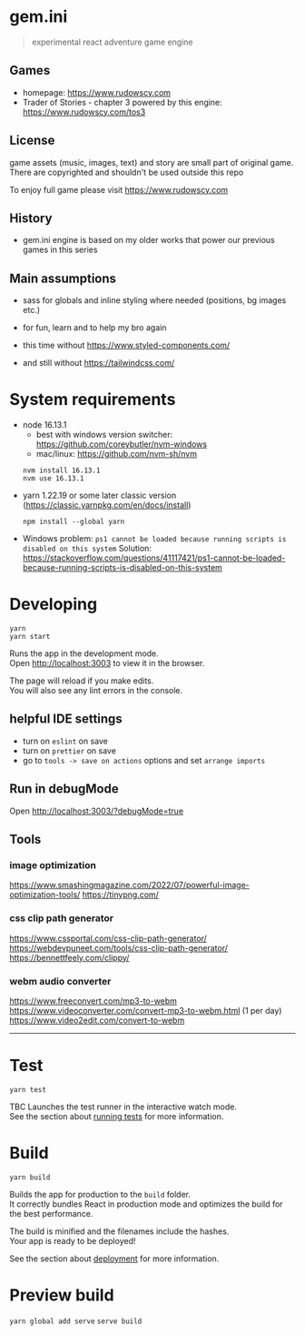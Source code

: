 # gem.ini

> experimental react adventure game engine

## Games
- homepage: https://www.rudowscy.com
- Trader of Stories - chapter 3 powered by this engine: https://www.rudowscy.com/tos3

## License
game assets (music, images, text) and story are small part of original game.
There are copyrighted and shouldn't be used outside this repo

To enjoy full game please visit https://www.rudowscy.com

## History
- gem.ini engine is based on my older works that power our previous games in this series

## Main assumptions
- sass for globals and inline styling where needed (positions, bg images etc.)
- for fun, learn and to help my bro again<br />

- this time without https://www.styled-components.com/
- and still without https://tailwindcss.com/

# System requirements

- node 16.13.1
  - best with windows version switcher: https://github.com/coreybutler/nvm-windows
  - mac/linux: https://github.com/nvm-sh/nvm
  ```
  nvm install 16.13.1
  nvm use 16.13.1
  ```
- yarn 1.22.19 or some later classic version (https://classic.yarnpkg.com/en/docs/install)
  ```
  npm install --global yarn
  ```
- Windows problem: `ps1 cannot be loaded because running scripts is disabled on this system`
  Solution: https://stackoverflow.com/questions/41117421/ps1-cannot-be-loaded-because-running-scripts-is-disabled-on-this-system


# Developing

```
yarn
yarn start
```

Runs the app in the development mode.<br />
Open [http://localhost:3003](http://localhost:3003) to view it in the browser.

The page will reload if you make edits.<br />
You will also see any lint errors in the console.

## helpful IDE settings

- turn on `eslint` on save
- turn on `prettier` on save
- go to `tools -> save on actions` options and set `arrange imports`

## Run in debugMode

Open [http://localhost:3003/?debugMode=true](http://localhost:3003/?debugMode=true)


## Tools

### image optimization

https://www.smashingmagazine.com/2022/07/powerful-image-optimization-tools/
https://tinypng.com/

### css clip path generator

https://www.cssportal.com/css-clip-path-generator/
https://webdevpuneet.com/tools/css-clip-path-generator/
https://bennettfeely.com/clippy/

### webm audio converter

https://www.freeconvert.com/mp3-to-webm
https://www.videoconverter.com/convert-mp3-to-webm.html (1 per day)
https://www.video2edit.com/convert-to-webm

- - -

# Test

`yarn test`

TBC
Launches the test runner in the interactive watch mode.<br />
See the section about [running tests](https://facebook.github.io/create-react-app/docs/running-tests) for more information.

# Build

`yarn build`

Builds the app for production to the `build` folder.<br />
It correctly bundles React in production mode and optimizes the build for the best performance.

The build is minified and the filenames include the hashes.<br />
Your app is ready to be deployed!

See the section about [deployment](https://facebook.github.io/create-react-app/docs/deployment) for more information.


# Preview build

`yarn global add serve`
`serve build`
